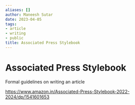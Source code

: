 ```yaml
---
aliases: []
author: Maneesh Sutar
date: 2023-04-05
tags:
- article
- writing
- public
title: Associated Press Stylebook
---
```


# Associated Press Stylebook

Formal guidelines on writing an article

<https://www.amazon.in/Associated-Press-Stylebook-2022-2024/dp/1541601653>
